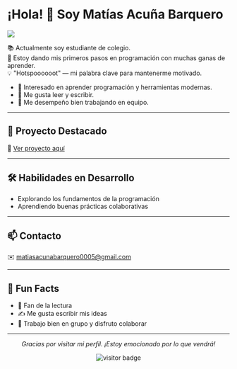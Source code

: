 # ¡Hola! 👋 Soy Matías Acuña Barquero

![](https://github.com/halfrost/halfrost/blob/master/icons/header_.png)

📚 Actualmente soy estudiante de colegio.  
🚀 Estoy dando mis primeros pasos en programación con muchas ganas de aprender.  
💡 "Hotspoooooot" — mi palabra clave para mantenerme motivado.

* 🧠 Interesado en aprender programación y herramientas modernas.
* 📘 Me gusta leer y escribir.
* 🤝 Me desempeño bien trabajando en equipo.

---

## 🚧 Proyecto Destacado

🔗 [Ver proyecto aquí](https://ejemplo.com) <!-- Reemplaza este enlace con el real -->

---

## 🛠️ Habilidades en Desarrollo

- Explorando los fundamentos de la programación
- Aprendiendo buenas prácticas colaborativas

---

## 📫 Contacto

✉️ matiasacunabarquero0005@gmail.com

---

## 🎨 Fun Facts

- 📖 Fan de la lectura
- ✍️ Me gusta escribir mis ideas
- 🧩 Trabajo bien en grupo y disfruto colaborar

---

<!-- Puedes activar tus estadísticas más adelante si quieres -->
<!-- 
<p align="center">
<img align="center" src="https://github-readme-stats.vercel.app/api?username=TU_USUARIO&show_icons=true&count_private=true&include_all_commits=true&line_height=21" alt="Matías's GitHub Stats" />
</p>
-->

<p align="center">
  <i>Gracias por visitar mi perfil. ¡Estoy emocionado por lo que vendrá!</i>
</p>

<p align="center">
  <img src="https://visitor-badge.laobi.icu/badge?page_id=matiasacunabarquero.matiasacunabarquero" alt="visitor badge"/>       
</p>
